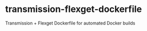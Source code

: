 transmission-flexget-dockerfile
===============================

Transmission + Flexget Dockerfile for automated Docker builds
